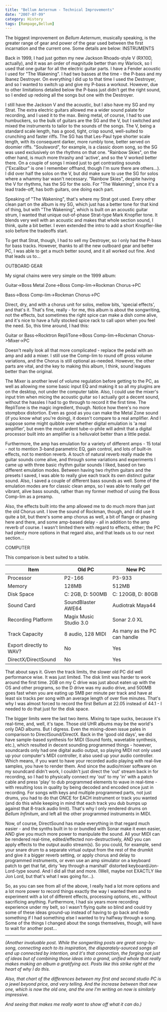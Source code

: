 ```yaml
---
title: "Bellum Aeternum - Technical Improvements"
date: "2007-07-09"
category: History
tags: [Rampage,Bellum]
---
```


The biggest improvement on *Bellum Aeternum*, musically speaking, is the greater range of gear and power of the gear used between the first incarnation and the current one. Some details are below: INSTRUMENTS

Back in 1999, I had just gotten my new Jackson Rhoads-style V (RX10D, actually), and it was an order of magnitude better than my Warlock, so I used that one guitar for all the electric guitar parts. I have a Fender acoustic I used for "The Wakening". I had two basses at the time - the P-bass and my Ibanez Destroyer. On everything I did up to that time I used the Destroyer, and so I wanted to switch up and give my P-bass a workout. However, due to other limitations detailed below the P-bass just didn't get the right sound, so I ended up redoing all the songs but one with the Destroyer.

I still have the Jackson V and the acoustic, but I also have my SG and my Strat. The extra electric guitars allowed me a wider sound palate for recording, and I used it to the max. Being metal, of course, I had to use humbuckers, so the bulk of guitars are the SG and the V, but I switched and mixed the instruments to tailor to the sounds of the songs. The V, being a standard scale length, has a good, tight, crisp sound, well-suited to crunching and faster riffs. The SG has that Les-Paul type shorter scale length, with its consequent darker, more rumbly tone, better served on doomier riffs. "Soulsword", for example, is a classic doom song, so the SG was used exclusively on the rhythms on that one. "Rainbow Skies", on the other hand, is much more thrashy and 'active', and so the V worked better there. On a couple of songs I mixed just to get contrasting sounds ("Excalibur" is one I remember offhand, though I'm sure there are others...). I did over half the solos on the V, but did make sure to use the SG for solos where a whammy bar wasn't necessary. "Rainbow Skies", despite having the V for rhythms, has the SG for the solo. For "The Wakening", since it's a lead trade-off, has both guitars, one doing each part.

Speaking of "The Wakening", that's where my Strat got used. Every other clean part on the album is my SG, which just has a better tone for that kind of thing, but with "The Wakening", which is built on an acoustic guitar strum, I wanted that unique out-of-phase Strat-type Mark Knopfler tone. It blends very well with an acoustic and makes that whole section sound, I think, quite a bit better. I even extended the intro to add a short Knopfler-like solo before the tradeoffs start.

To get that Strat, though, I had to sell my Destroyer, so I only had the P-bass for bass tracks. However, thanks to all the new outboard gear and better PC, I was able to get a much better sound, and it all worked out fine. And that leads us to...

OUTBOARD GEAR

My signal chains were very simple on the 1999 album:

Guitar->Boss Metal Zone->Boss Comp-lim->Rockman Chorus->PC

Bass->Boss Comp-lim->Rockman Chorus->PC

Direct, dry, and with a chorus unit for solos, mellow bits, 'special effects', and that's it. That's fine, really - for me, this album is about the songwriting, not the effects, but sometimes the right spice can make a dish come alive, and it's nice to have a fully stocked spice rack to call upon when you feel the need. So, this time around, I had this:

Guitar or Bass->Rocktron RepliTone->Boss Comp-lim->Rockman Chorus->Mixer->PC

Doesn't really look all that more complicated - replace the pedal with an amp and add a mixer. I still use the Comp-lim to round off gross volume variations, and the Chorus is still optional as-needed. However, the other parts are vital, and the key to making this album, I think, sound leagues better than the original.

The Mixer is another level of volume regulation before getting to the PC, as well as allowing me some basic input EQ and making it so all my plugins are on the desktop, not under the computer table. Also, I could use the mixer's input trim when micing the acoustic guitar so I actually got a decent sound, without the hassles I had to go through to record it the first time. The RepliTone is the magic ingredient, though. Notice how there's no more stompbox distortion. Even as good as you can make the Metal Zone sound (if you know what you're doing), it doesn't compare to a real amplifier. And I suppose some might quibble over whether digital emulation is 'a real amplifier', but even the most ardent tube-o-phile will admit that a digital processor built into an amplifier is a helluvalot better than a little pedal.

Furthermore, the amp has emulation for a variety of different amps - 15 total - not to mention 3-band parametric EQ, gain control, and lots of built-in effects, not to mention reverb. A touch of natural reverb really made the guitar sounds come alive, and through some variations and experiments I came up with three basic rhythm guitar sounds I liked, based on two different emulation modes. Between having two rhythm guitars and the presets I saved, I was able to really give each track its own distinct guitar sound. Also, I saved a couple of different bass sounds as well. Some of the emulation modes are for classic clean amps, so I was able to really get vibrant, alive bass sounds, rather than my former method of using the Boss Comp-lim as a preamp.

Also, the effects built into the amp allowed me to do much more than just the old Chorus unit. I love the sound of Rockman, though, and I did use it quite a bit, but there's some amp chorus as well, a bit of flange or phasing here and there, and some amp-based delay - all in addition to the amp reverb of course. I wasn't limited there with regard to effects, either; the PC had plenty more options in that regard also, and that leads us to our next section...

COMPUTER

This comparison is best suited to a table.

| Item | Old PC | New PC |
|--- |--- |--- |
|Processor |P2-166 |P3-933 |
|Memory |128MB |512MB |
|Disk Space |C: 2GB, D: 500MB |C: 120GB, D: 80GB |
|Sound Card |SoundBlaster AWE64 |Audiotrak Maya44 |
|Recording Platform |Magix Music Studio 3.0 |Sonar 2.0 XL |
|Track Capacity |8 audio, 128 MIDI |As many as the PC can handle |
|Export directly to WAV? |No |Yes |
|DirectX/DirectSound |No |Yes |


That about says it. Given the track limits, the slower old PC did well performance wise. It was just limited. The disk limit was harder to work around the first time. 2GB on my C drive was just about eaten up with the OS and other programs, so the D drive was my audio drive, and 500MB goes fast when you are eating up 5MB per minute per track and have at least six tracks per song with an average length of over five minutes. That's why I was almost forced to record the first Bellum at 22.05 instead of 44.1 - I needed to do that just for the disk space.

The bigger limits were the last two items. Mixing to tape sucks, because it's real-time, and, well, it's tape. Those old UHR albums may be the world's only DAD albums. But I digress. Even the mixing-down issue pales in comparison to DirectSound/DirectX. Back in the 'good old days', we did have sample-based synthesis for MIDI (Sound fonts, wavetable synthesis, etc.), which resulted in decent sounding programmed things - however, soundcards only had one digital audio output, so playing MIDI not only used up your computer's MIDI controller, it also used up your audio controller. Which means, if you want to have your recorded audio playing with real-live samples, you have to render them. And since the audio/mixer software on my soundcard didn't work, I couldn't just direct the 'out' stream back in for recording, so I had to physically connect my 'out' to my 'in' with a patch cable and press 'play' to dub programmed elements to wave in real-time - with resulting loss in quality by being decoded and encoded once just in recording. For songs with keys and multiple programmed parts, not just drums, you had to do that ONCE for EACH instrument or track you wanted (and do this while keeping in mind that each track you dub bumps up against that 8-track audio limit). That's why I only rendered drums on *Bellum Infinitum*, and left all the other programmed instruments in MIDI.

Now, of course, DirectSound has made everything in that regard much easier - and the synths built in to or bundled with Sonar make it even easier, AND give you much more power to manipulate the sound. All your MIDI can be rendered real-time, edited/effected non-destructively, AND you can apply effects to the output audio stream(s). So you could, for example, send your snare drum to a separate virtual output from the rest of the drumkit and give it a bigger reverb setting, or apply chorus and delay to programmed instruments, or even use an amp simulator on a keyboard patch to get that fat, dirty 'key through a marshall' distorted keyboard/Jon-Lord-type sound. And I did all that and more. (Well, maybe not EXACTLY like Jon Lord, but that's what I was going for...).

So, as you can see from all of the above, I really had a lot more options and a lot more power to record things exactly the way I wanted them and to experiment with a lot of different effects, processing options, etc., without sacrificing anything. Furthermore, I had six years more recording experience under my belt, so I wasn't flying quite so blind and could try some of these ideas ground-up instead of having to go back and redo something if I had something else I wanted to try halfway through a song. Some of the things I changed about the songs themselves, though, will have to wait for another post...

***

*(Another invaluable post. While the songwriting posts are great song-by-song, connecting each to its inspiration, the disparately-sourced songs all end up connected by intention, and it's that connection, the forging not just of ideas but of combining those ideas into a grand, unified whole that really makes making an album a gratifying act. Posts like this strike right at the heart of why I do this.*

*Also, that chart of the differences between my first and second studio PC is a jewel beyond price, and very telling. And the increase between that new one, which is now the old one, and the one I'm writing on now is similarly impressive.*

*And seeing that makes me really want to show off what it can do.)*
